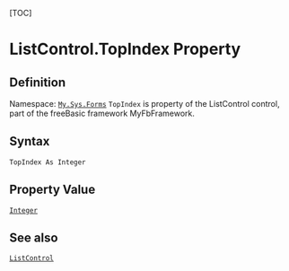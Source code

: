[TOC]
# ListControl.TopIndex Property

## Definition
Namespace: [`My.Sys.Forms`](My.Sys.Forms.md)
`TopIndex` is property of the ListControl control, part of the freeBasic framework MyFbFramework.
## Syntax
```freeBasic
TopIndex As Integer
```
## Property Value
[`Integer`]("https://www.freebasic.net/wiki/KeyPgInteger")
## See also
[`ListControl`](ListControl.md)
